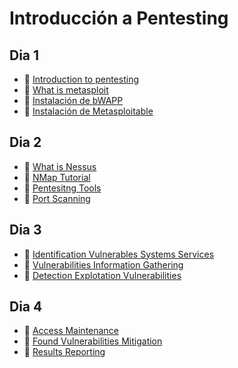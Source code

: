 # Introducción a Pentesting

## Dia 1

- 📗 [Introduction to pentesting](./introduction-pentesting.es.md)
- 📗 [What is metasploit](./what-is-metasploit.es.md)
- 🧪 [Instalación de bWAPP](./labs/bwapp-installation-configuration-tutorial.es.md)
- 🧪 [Instalación de Metasploitable](./labs/metasploitable.es.md)


## Dia 2

- 📗 [What is Nessus](./what-is-nessus.md)
- 📗 [NMap Tutorial](./nmap-tutorial.md)
- 📗 [Pentesitng Tools](./pentesting-tools.es.md)
- 📗 [Port Scanning](./port-scanning.es.md)

## Dia 3

- 📗 [Identification Vulnerables Systems Services](./identification-vulnerables-systems-services.es.md)
- 📗 [Vulnerabilities Information Gathering](./vulnerabilities-information-gathering.es.md)
- 📗 [Detection Explotation Vulnerabilities](./detection-explotation-vulnerabilities.es.md)

## Dia 4

- 📗 [Access Maintenance](./access-maintenance.es.md)
- 📗 [Found Vulnerabilities Mitigation](./found-vulnerabilities-mitigation.es.md)
- 📗 [Results Reporting](./results-reporting.es.md)
